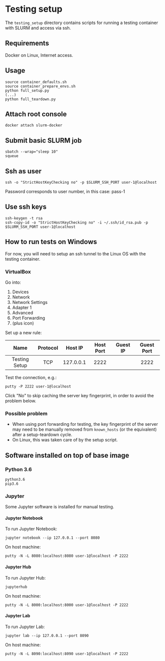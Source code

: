 # Testing setup

The `testing_setup` directory contains scripts for running a testing container with SLURM and
access via ssh.

## Requirements

Docker on Linux, Internet access.

## Usage

```
source container_defaults.sh
source container_prepare_envs.sh
python full_setup.py
(...)
python full_teardown.py
```

## Attach root console

```
docker attach slurm-docker
```

## Submit basic SLURM job

```
sbatch --wrap="sleep 10"
squeue
```

## Ssh as user

```
ssh -o "StrictHostKeyChecking no" -p $SLURM_SSH_PORT user-1@localhost
```

Password corresponds to user number, in this case: pass-1

## Use ssh keys

```
ssh-keygen -t rsa
ssh-copy-id -o "StrictHostKeyChecking no" -i ~/.ssh/id_rsa.pub -p $SLURM_SSH_PORT user-1@localhost
```

## How to run tests on Windows

For now, you will need to setup an ssh tunnel to the Linux OS with the testing
container.

### VirtualBox

Go into:
 1. Devices
 2. Network
 3. Network Settings
 4. Adapter 1
 5. Advanced
 6. Port Forwarding
 7. (plus icon)

Set up a new rule:

| Name          | Protocol | Host IP   | Host Port | Guest IP | Guest Port |
|:-------------:|:--------:|:---------:|:---------:|:--------:|:----------:|
| Testing Setup | TCP      | 127.0.0.1 | 2222      |          | 2222       |

Test the connection, e.g.:

```
putty -P 2222 user-1@localhost
```

Click "No" to skip caching the server key fingerprint, in order to avoid
the problem below.

### Possible problem

 - When using port forwarding for testing, the key fingerprint of the server
  may need to be manually removed from `known_hosts` (or the equivalent)
  after a setup-teardown cycle.
 - On Linux, this was taken care of by the setup script.

## Software installed on top of base image

### Python 3.6

```
python3.6
pip3.6
```

### Jupyter

Some Jupyter software is installed for manual testing.

#### Jupyter Notebook

To run Jupyter Notebook:

```
jupyter notebook --ip 127.0.0.1 --port 8080
```

On host machine:

```
putty -N -L 8080:localhost:8080 user-1@localhost -P 2222
```

#### Jupyter Hub

To run Jupyter Hub:

```
jupyterhub
```

On host machine:

```
putty -N -L 8000:localhost:8000 user-1@localhost -P 2222
```

#### Jupyter Lab

To run Jupyter Lab:

```
jupyter lab --ip 127.0.0.1 --port 8090
```

On host machine:

```
putty -N -L 8090:localhost:8090 user-1@localhost -P 2222
```
